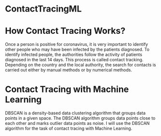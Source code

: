 # ContactTracingML
# How Contact Tracing Works?
Once a person is positive for coronavirus, it is very important to identify other people who may have been infected by the patients diagnosed. To identify infected people, the authorities follow the activity of patients diagnosed in the last 14 days. This process is called contact tracking. Depending on the country and the local authority, the search for contacts is carried out either by manual methods or by numerical methods.

# Contact Tracing with Machine Learning
DBSCAN is a density-based data clustering algorithm that groups data points in a given space. The DBSCAN algorithm groups data points close to each other and marks outlier data points as noise. I will use the DBSCAN algorithm for the task of contact tracing with Machine Learning.




